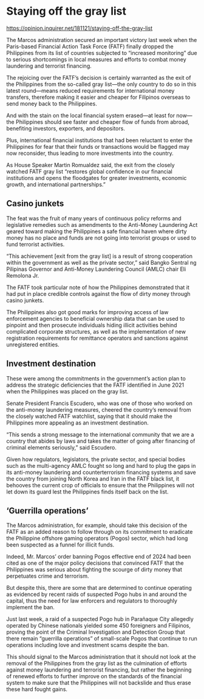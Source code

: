 # Staying off the gray list

https://opinion.inquirer.net/181121/staying-off-the-gray-list



The Marcos administration secured an important victory last week when the Paris-based Financial Action Task Force (FATF) finally dropped the Philippines from its list of countries subjected to “increased monitoring” due to serious shortcomings in local measures and efforts to combat money laundering and terrorist financing.

The rejoicing over the FATF’s decision is certainly warranted as the exit of the Philippines from the so-called gray list—the only country to do so in this latest round—means reduced requirements for international money transfers, therefore making it easier and cheaper for Filipinos overseas to send money back to the Philippines.

And with the stain on the local financial system erased—at least for now—the Philippines should see faster and cheaper flow of funds from abroad, benefiting investors, exporters, and depositors.

Plus, international financial institutions that had been reluctant to enter the Philippines for fear that their funds or transactions would be flagged may now reconsider, thus leading to more investments into the country.

As House Speaker Martin Romualdez said, the exit from the closely watched FATF gray list “restores global confidence in our financial institutions and opens the floodgates for greater investments, economic growth, and international partnerships.”



##  Casino junkets



The feat was the fruit of many years of continuous policy reforms and legislative remedies such as amendments to the Anti-Money Laundering Act geared toward making the Philippines a safe financial haven where dirty money has no place and funds are not going into terrorist groups or used to fund terrorist activities.

“This achievement [exit from the gray list] is a result of strong cooperation within the government as well as the private sector,” said Bangko Sentral ng Pilipinas Governor and Anti-Money Laundering Council (AMLC) chair Eli Remolona Jr.

The FATF took particular note of how the Philippines demonstrated that it had put in place credible controls against the flow of dirty money through casino junkets.

The Philippines also got good marks for improving access of law enforcement agencies to beneficial ownership data that can be used to pinpoint and then prosecute individuals hiding illicit activities behind complicated corporate structures, as well as the implementation of new registration requirements for remittance operators and sanctions against unregistered entities.



##  Investment destination



These were among the commitments in the government’s action plan to address the strategic deficiencies that the FATF identified in June 2021 when the Philippines was placed on the gray list.

Senate President Francis Escudero, who was one of those who worked on the anti-money laundering measures, cheered the country’s removal from the closely watched FATF watchlist, saying that it should make the Philippines more appealing as an investment destination.

“This sends a strong message to the international community that we are a country that abides by laws and takes the matter of going after financing of criminal elements seriously,” said Escudero.

Given how regulators, legislators, the private sector, and special bodies such as the multi-agency AMLC fought so long and hard to plug the gaps in its anti-money laundering and counterterrorism financing systems and save the country from joining North Korea and Iran in the FATF black list, it behooves the current crop of officials to ensure that the Philippines will not let down its guard lest the Philippines finds itself back on the list.



##  ‘Guerrilla operations’



The Marcos administration, for example, should take this decision of the FATF as an added reason to follow through on its commitment to eradicate the Philippine offshore gaming operators (Pogos) sector, which had long been suspected as a funnel for illicit funds.

Indeed, Mr. Marcos’ order banning Pogos effective end of 2024 had been cited as one of the major policy decisions that convinced FATF that the Philippines was serious about fighting the scourge of dirty money that perpetuates crime and terrorism.

But despite this, there are some that are determined to continue operating as evidenced by recent raids of suspected Pogo hubs in and around the capital, thus the need for law enforcers and regulators to thoroughly implement the ban.

Just last week, a raid of a suspected Pogo hub in Parañaque City allegedly operated by Chinese nationals yielded some 450 foreigners and Filipinos, proving the point of the Criminal Investigation and Detection Group that there remain “guerrilla operations” of small-scale Pogos that continue to run operations including love and investment scams despite the ban.

This should signal to the Marcos administration that it should not look at the removal of the Philippines from the gray list as the culmination of efforts against money laundering and terrorist financing, but rather the beginning of renewed efforts to further improve on the standards of the financial system to make sure that the Philippines will not backslide and thus erase these hard fought gains.